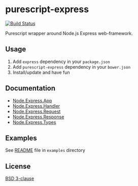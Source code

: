 # purescript-express

[![Build Status](https://travis-ci.org/nkly/purescript-express.svg?branch=master)](https://travis-ci.org/nkly/purescript-express)

Purescript wrapper around Node.js Express web-framework.

## Usage

1. Add `express` dependency in your `package.json`
2. Add `purescript-express` dependency in your `bower.json`
3. Install/update and have fun

## Documentation

- [Node.Express.App](docs/Node/Express/App.md)
- [Node.Express.Handler](docs/Node/Express/Handler.md)
- [Node.Express.Request](docs/Node/Express/Request.md)
- [Node.Express.Response](docs/Node/Express/Response.md)
- [Node.Express.Types](docs/Node/Express/Types.md)

## Examples

See [README](examples/README.md) file in `examples` directory

## License

[BSD 3-clause](LICENSE)
